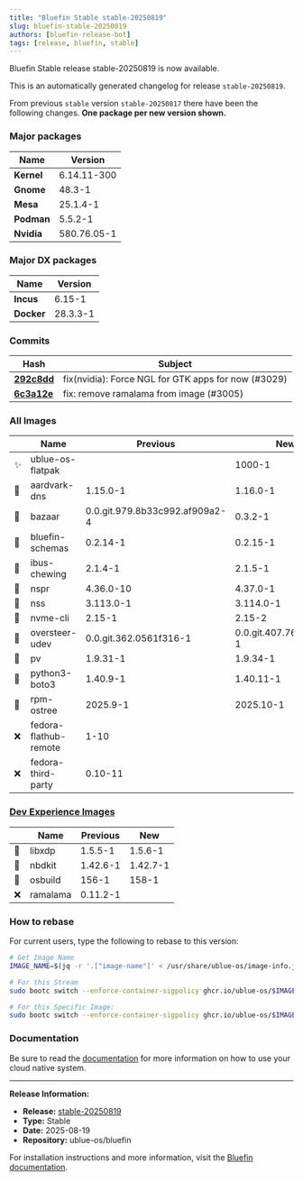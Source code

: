 ```yaml
---
title: "Bluefin Stable stable-20250819"
slug: bluefin-stable-20250819
authors: [bluefin-release-bot]
tags: [release, bluefin, stable]
---
```


Bluefin Stable release stable-20250819 is now available.

<!--truncate-->

This is an automatically generated changelog for release `stable-20250819`.

From previous `stable` version `stable-20250817` there have been the following changes. **One package per new version shown.**

### Major packages

| Name       | Version     |
| ---------- | ----------- |
| **Kernel** | 6.14.11-300 |
| **Gnome**  | 48.3-1      |
| **Mesa**   | 25.1.4-1    |
| **Podman** | 5.5.2-1     |
| **Nvidia** | 580.76.05-1 |

### Major DX packages

| Name       | Version  |
| ---------- | -------- |
| **Incus**  | 6.15-1   |
| **Docker** | 28.3.3-1 |

### Commits

| Hash                                                                                               | Subject                                             |
| -------------------------------------------------------------------------------------------------- | --------------------------------------------------- |
| **[292c8dd](https://github.com/ublue-os/bluefin/commit/292c8dd2a9cb7171bf2f2a02ce6e1a2aa92addea)** | fix(nvidia): Force NGL for GTK apps for now (#3029) |
| **[6c3a12e](https://github.com/ublue-os/bluefin/commit/6c3a12e5a0e39a4e1c52fd85dcbd8626c6c62f3a)** | fix: remove ramalama from image (#3005)             |

### All Images

|     | Name                  | Previous                       | New                    |
| --- | --------------------- | ------------------------------ | ---------------------- |
| ✨  | ublue-os-flatpak      |                                | 1000-1                 |
| 🔄  | aardvark-dns          | 1.15.0-1                       | 1.16.0-1               |
| 🔄  | bazaar                | 0.0.git.979.8b33c992.af909a2-4 | 0.3.2-1                |
| 🔄  | bluefin-schemas       | 0.2.14-1                       | 0.2.15-1               |
| 🔄  | ibus-chewing          | 2.1.4-1                        | 2.1.5-1                |
| 🔄  | nspr                  | 4.36.0-10                      | 4.37.0-1               |
| 🔄  | nss                   | 3.113.0-1                      | 3.114.0-1              |
| 🔄  | nvme-cli              | 2.15-1                         | 2.15-2                 |
| 🔄  | oversteer-udev        | 0.0.git.362.0561f316-1         | 0.0.git.407.76a8d702-1 |
| 🔄  | pv                    | 1.9.31-1                       | 1.9.34-1               |
| 🔄  | python3-boto3         | 1.40.9-1                       | 1.40.11-1              |
| 🔄  | rpm-ostree            | 2025.9-1                       | 2025.10-1              |
| ❌  | fedora-flathub-remote | 1-10                           |                        |
| ❌  | fedora-third-party    | 0.10-11                        |                        |

### [Dev Experience Images](https://docs.projectbluefin.io/bluefin-dx)

|     | Name     | Previous | New      |
| --- | -------- | -------- | -------- |
| 🔄  | libxdp   | 1.5.5-1  | 1.5.6-1  |
| 🔄  | nbdkit   | 1.42.6-1 | 1.42.7-1 |
| 🔄  | osbuild  | 156-1    | 158-1    |
| ❌  | ramalama | 0.11.2-1 |          |

### How to rebase

For current users, type the following to rebase to this version:

```bash
# Get Image Name
IMAGE_NAME=$(jq -r '.["image-name"]' < /usr/share/ublue-os/image-info.json)

# For this Stream
sudo bootc switch --enforce-container-sigpolicy ghcr.io/ublue-os/$IMAGE_NAME:stable

# For this Specific Image:
sudo bootc switch --enforce-container-sigpolicy ghcr.io/ublue-os/$IMAGE_NAME:stable-20250819
```

### Documentation

Be sure to read the [documentation](https://docs.projectbluefin.io/) for more information
on how to use your cloud native system.

---

**Release Information:**

- **Release:** [stable-20250819](https://github.com/ublue-os/bluefin/releases/tag/stable-20250819)
- **Type:** Stable
- **Date:** 2025-08-19
- **Repository:** ublue-os/bluefin

For installation instructions and more information, visit the [Bluefin documentation](https://docs.projectbluefin.io/).
